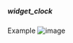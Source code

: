 ﻿##### widget_clock
 Example
 ![image](https://github.com/AnselCh/widget_clock/blob/main/clock.gif)
